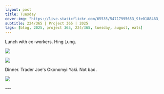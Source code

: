 ```yaml
---
layout: post
title: Tuesday
cover-img: "https://live.staticflickr.com/65535/54717995653_9fe0188463_h.jpg"
subtitle: 224/365 | Project 365 | 2025
tags: [blog, 2025, project 365, 224/365, tuesday, august, eats]
---
```

<style>
  .intro-header.big-img {
    background-position:center; 
  }
</style>

Lunch with co-workers. Hing Lung.
<p class="post-img-wrap">
  <img src="https://live.staticflickr.com/65535/54717995653_9fe0188463_h.jpg">
</p>
<p class="post-img-wrap">
  <img src="https://live.staticflickr.com/65535/54718121850_444e1f78c8_h.jpg">
</p>

Dinner. Trader Joe's Okonomyi Yaki. Not bad.
<p class="post-img-wrap">
  <img src="https://live.staticflickr.com/65535/54718003984_4cacc26034_h.jpg">
</p>
---

